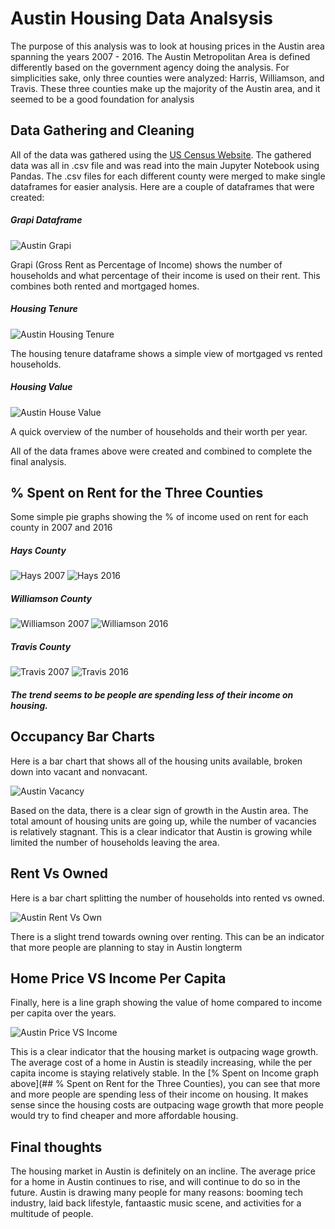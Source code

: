 # Austin Housing Data Analsysis

The purpose of this analysis was to look at housing prices in the Austin area spanning the years 2007 - 2016.  The Austin Metropolitan Area is defined differently based on the government agency doing the analysis.  For simplicities sake, only three counties were analyzed: Harris, Williamson, and Travis.  These three counties make up the majority of the Austin area, and it seemed to be a good foundation for analysis

## Data Gathering and Cleaning

All of the data was gathered using the [US Census Website](https://www.census.gov/quickfacts/fact/table/US/PST045217).  The gathered data was all in .csv file and was read into the main Jupyter Notebook using Pandas.  The .csv files for each different county were merged to make single dataframes for easier analysis.  Here are a couple of dataframes that were created:

##### Grapi Dataframe
![Austin Grapi](https://github.com/minckim1222/Austin_Housing_Data_Analysis_Final/blob/master/Saved_Pngs/grapi.png)

Grapi (Gross Rent as Percentage of Income) shows the number of households and what percentage of their income is used on their rent.  This combines both rented and mortgaged homes.

##### Housing Tenure
![Austin Housing Tenure](https://github.com/minckim1222/Austin_Housing_Data_Analysis_Final/blob/master/Saved_Pngs/housing_tenure.png)

The housing tenure dataframe shows a simple view of mortgaged vs rented households.

##### Housing Value
![Austin House Value](https://github.com/minckim1222/Austin_Housing_Data_Analysis_Final/blob/master/Saved_Pngs/value.png)

A quick overview of the number of households and their worth per year.

All of the data frames above were created and combined to complete the final analysis.

## % Spent on Rent for the Three Counties

Some simple pie graphs showing the % of income used on rent for each county in 2007 and 2016
##### Hays County

![Hays 2007](https://github.com/minckim1222/Austin_Housing_Data_Analysis_Final/blob/master/Saved_Pngs/morgage_percent_hays_2007.png)
![Hays 2016](https://github.com/minckim1222/Austin_Housing_Data_Analysis_Final/blob/master/Saved_Pngs/morgage_percent_hays_2016.png)

##### Williamson County

![Williamson 2007](https://github.com/minckim1222/Austin_Housing_Data_Analysis_Final/blob/master/Saved_Pngs/morgage_percent_williamson_2007.png)
![Williamson 2016](https://github.com/minckim1222/Austin_Housing_Data_Analysis_Final/blob/master/Saved_Pngs/morgage_percent_williamson_2016.png)

##### Travis County

![Travis 2007](https://github.com/minckim1222/Austin_Housing_Data_Analysis_Final/blob/master/Saved_Pngs/morgage_percent_travis_2007.png)
![Travis 2016](https://github.com/minckim1222/Austin_Housing_Data_Analysis_Final/blob/master/Saved_Pngs/morgage_percent_travis_2016.png)

##### The trend seems to be people are spending less of their income on housing.  

## Occupancy Bar Charts

Here is a bar chart that shows all of the housing units available, broken down into vacant and nonvacant.

![Austin Vacancy](https://github.com/minckim1222/Austin_Housing_Data_Analysis_Final/blob/master/Saved_Pngs/total_occupancy_bar_chart.png)

Based on the data, there is a clear sign of growth in the Austin area.  The total amount of housing units are going up, while the number of vacancies is relatively stagnant.  This is a clear indicator that Austin is growing while limited the number of households leaving the area.

## Rent Vs Owned

Here is a bar chart splitting the number of households into rented vs owned.

![Austin Rent Vs Own](https://github.com/minckim1222/Austin_Housing_Data_Analysis_Final/blob/master/Saved_Pngs/rented_vs_owned.png)

There is a slight trend towards owning over renting.  This can be an indicator that more people are planning to stay in Austin longterm

## Home Price VS Income Per Capita

Finally, here is a line graph showing the value of home compared to income per capita over the years.

![Austin Price VS Income](https://github.com/minckim1222/Austin_Housing_Data_Analysis_Final/blob/master/Saved_Pngs/percapita_vs_value.png)

This is a clear indicator that the housing market is outpacing wage growth.  The average cost of a home in Austin is steadily increasing, while the per capita income is staying relatively stable.  In the [% Spent on Income graph above](## % Spent on Rent for the Three Counties), you can see that more and more people are spending less of their income on housing.  It makes sense since the housing costs are outpacing wage growth that more people would try to find cheaper and more affordable housing.

## Final thoughts

The housing market in Austin is definitely on an incline.  The average price for a home in Austin continues to rise, and will continue to do so in the future.  Austin is drawing many people for many reasons: booming tech industry, laid back lifestyle, fantaastic music scene, and activities for a multitude of people.  





